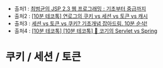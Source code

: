 
- 출처1 : [최범균의 JSP 2.3 웹 프로그래밍 : 기초부터 중급까지](http://www.yes24.com/Product/Goods/23087975)
- 출처2 : [[10분 테코톡] 연로그의 쿠키 vs 세션 vs 토큰 vs 캐시](https://www.youtube.com/watch?v=gA1KsJ2ak10)
- 출처3 : [세션 vs 토큰 vs 쿠키? 기초개념 잡아드림. 10분 순삭!](https://www.youtube.com/watch?v=tosLBcAX1vk)
- 출처4 : [[10분 테코톡] [10분 테코톡] 🐶 코기의 Servlet vs Spring](https://www.youtube.com/watch?v=calGCwG_B4Y)
 
# 쿠키 / 세션 / 토큰





